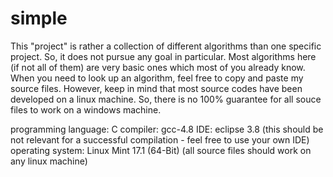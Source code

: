 # simple
This "project" is rather a collection of different algorithms than one specific project.
So, it does not pursue any goal in particular. Most algorithms here (if not all of them)
are very basic ones which most of you already know.
When you need to look up an algorithm, feel free to copy and paste my source files.
However, keep in mind that most source codes have been developed on a linux machine.
So, there is no 100% guarantee for all souce files to work on a windows machine.

programming language: C
compiler: gcc-4.8
IDE: eclipse 3.8 (this should be not relevant for a successful compilation - feel free to use your own IDE)
operating system: Linux Mint 17.1 (64-Bit) (all source files should work on any linux machine)
